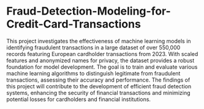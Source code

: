 # Fraud-Detection-Modeling-for-Credit-Card-Transactions
This project investigates the effectiveness of machine learning models in identifying fraudulent transactions in a large dataset of over 550,000 records featuring European cardholder transactions from 2023. With scaled features and anonymized names for privacy, the dataset provides a robust foundation for model development. The goal is to train and evaluate various machine learning algorithms to distinguish legitimate from fraudulent transactions, assessing their accuracy and performance. The findings of this project will contribute to the development of efficient fraud detection systems, enhancing the security of financial transactions and minimizing potential losses for cardholders and financial institutions.
